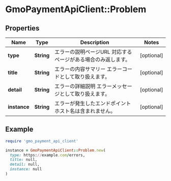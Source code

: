 # GmoPaymentApiClient::Problem

## Properties

| Name | Type | Description | Notes |
| ---- | ---- | ----------- | ----- |
| **type** | **String** | エラーの説明ページURL   対応するページがある場合のみ返します。  | [optional] |
| **title** | **String** | エラーの内容サマリー   エラーコードとして取り扱えます。  | [optional] |
| **detail** | **String** | エラーの詳細説明   エラーメッセージとして取り扱えます。  | [optional] |
| **instance** | **String** | エラーが発生したエンドポイント   ホスト名は含まれません。  | [optional] |

## Example

```ruby
require 'gmo_payment_api_client'

instance = GmoPaymentApiClient::Problem.new(
  type: https://example.com/errors,
  title: null,
  detail: null,
  instance: null
)
```

